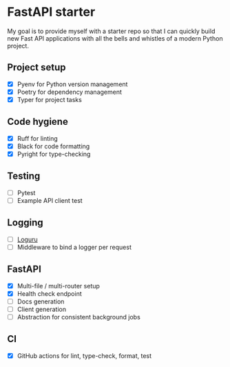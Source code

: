# FastAPI starter

My goal is to provide myself with a starter repo so that I can quickly build new Fast API applications with all the bells and whistles of a modern Python project.

## Project setup

- [x] Pyenv for Python version management
- [x] Poetry for dependency management
- [x] Typer for project tasks

## Code hygiene

- [x] Ruff for linting
- [x] Black for code formatting
- [x] Pyright for type-checking

## Testing

- [ ] Pytest
- [ ] Example API client test

## Logging

- [ ] [Loguru](https://github.com/Delgan/loguru)
- [ ] Middleware to bind a logger per request

## FastAPI

- [x] Multi-file / multi-router setup
- [x] Health check endpoint
- [ ] Docs generation
- [ ] Client generation
- [ ] Abstraction for consistent background jobs

## CI

- [x] GitHub actions for lint, type-check, format, test
